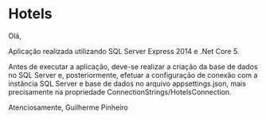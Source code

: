 # Hotels
Olá,

Aplicação realizada utilizando SQL Server Express 2014 e .Net Core 5.

Antes de executar a aplicação, deve-se realizar a criação da base de dados no SQL Server e, posteriormente, efetuar a configuração de conexão 
com a instância SQL Server e base de dados no arquivo appsettings.json, mais precisamente na propriedade ConnectionStrings/HotelsConnection.

Atenciosamente,
Guilherme Pinheiro
